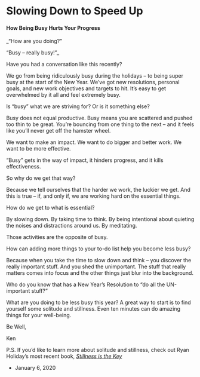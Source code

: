 Slowing Down to Speed Up
========================

#### How Being Busy Hurts Your Progress

_“How are you doing?”  
  
“Busy – really busy!”_ 

Have you had a conversation like this recently? 

We go from being ridiculously busy during the holidays – to being super busy at the start of the New Year. We’ve got new resolutions, personal goals, and new work objectives and targets to hit. It’s easy to get overwhelmed by it all and feel extremely busy.

Is “busy” what we are striving for? Or is it something else? 

Busy does not equal productive. Busy means you are scattered and pushed too thin to be great. You’re bouncing from one thing to the next – and it feels like you’ll never get off the hamster wheel.

We want to make an impact. We want to do bigger and better work. We want to be more effective.

“Busy” gets in the way of impact, it hinders progress, and it kills effectiveness.

So why do we get that way? 

Because we tell ourselves that the harder we work, the luckier we get. And this is true – if, and only if, we are working hard on the essential things.

How do we get to what is essential? 

By slowing down. By taking time to think. By being intentional about quieting the noises and distractions around us. By meditating. 

Those activities are the opposite of busy.

How can adding more things to your to-do list help you become less busy? 

Because when you take the time to slow down and think – you discover the really important stuff. And you shed the unimportant. The stuff that really matters comes into focus and the other things just blur into the background.

Who do you know that has a New Year’s Resolution to “do all the UN-important stuff?” 

What are you doing to be less busy this year? A great way to start is to find yourself some solitude and stillness. Even ten minutes can do amazing things for your well-being.

Be Well,

Ken

P.S. If you’d like to learn more about solitude and stillness, check out Ryan Holiday’s most recent book, _[Stillness is the Key](https://dailystoic.com/stillness-is-the-key/)_

*   January 6, 2020